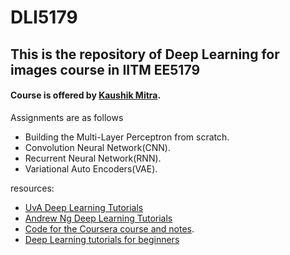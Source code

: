 # DLI5179
## This is the repository of Deep Learning for images course in IITM EE5179 
#### Course is offered by [Kaushik Mitra](https://www.ee.iitm.ac.in/kmitra/).

Assignments are as follows 
* Building the Multi-Layer Perceptron from scratch.
* Convolution Neural Network(CNN).
* Recurrent Neural Network(RNN).
* Variational Auto Encoders(VAE).


resources: 
* [UvA Deep Learning Tutorials](https://uvadlc-notebooks.readthedocs.io/en/latest/index.html)
* [Andrew Ng Deep Learning Tutorials](https://www.coursera.org/specializations/deep-learning)
* [Code for the Coursera course and notes](https://github.com/amanchadha/coursera-deep-learning-specialization).
* [Deep Learning tutorials for beginners](https://github.com/L1aoXingyu/pytorch-beginner)
